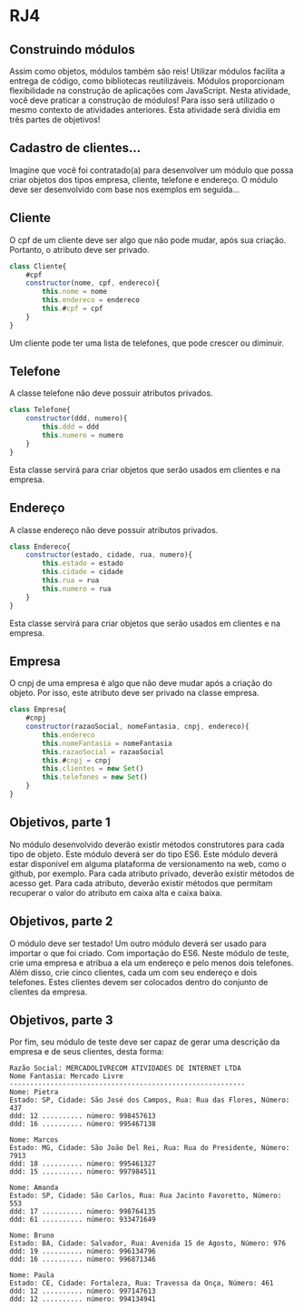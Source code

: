 # RJ4

## Construindo módulos  
Assim como objetos, módulos também são reis! Utilizar módulos facilita a entrega de código, como bibliotecas reutilizáveis.
Módulos proporcionam flexibilidade na construção de aplicações com JavaScript.
Nesta atividade, você deve praticar a construção de módulos! Para isso será utilizado o mesmo contexto de atividades anteriores.
Esta atividade será dividia em três partes de objetivos!


## Cadastro de clientes...  
Imagine que você foi contratado(a) para desenvolver um módulo que possa criar objetos dos tipos empresa, cliente, telefone e endereço.
O módulo deve ser desenvolvido com base nos exemplos em seguida...


## Cliente  
O cpf de um cliente deve ser algo que não pode mudar, após sua criação. Portanto, o atributo deve ser privado.
```javascript
class Cliente{
    #cpf
    constructor(nome, cpf, endereco){
        this.nome = nome
        this.endereco = endereco
        this.#cpf = cpf
    }
}
```

Um cliente pode ter uma lista de telefones, que pode crescer ou diminuir.

## Telefone  
A classe telefone não deve possuir atributos privados.

```javascript
class Telefone{
    constructor(ddd, numero){
        this.ddd = ddd
        this.numero = numero
    }
}
```

Esta classe servirá para criar objetos que serão usados em clientes e na empresa.
## Endereço  
A classe endereço não deve possuir atributos privados.

```javascript
class Endereco{
    constructor(estado, cidade, rua, numero){
        this.estado = estado
        this.cidade = cidade
        this.rua = rua
        this.numero = rua
    }
}
```

Esta classe servirá para criar objetos que serão usados em clientes e na empresa.
## Empresa  
O cnpj de uma empresa é algo que não deve mudar após a criação do objeto. Por isso, este atributo deve ser privado na classe empresa.
```javascript
class Empresa{
    #cnpj
    constructor(razaoSocial, nomeFantasia, cnpj, endereco){
        this.endereco
        this.nomeFantasia = nomeFantasia
        this.razaoSocial = razaoSocial
        this.#cnpj = cnpj
        this.clientes = new Set()
        this.telefones = new Set()
    }
}
```

## Objetivos, parte 1  
No módulo desenvolvido deverão existir métodos construtores para cada tipo de objeto. Este módulo deverá ser do tipo ES6.
Este módulo deverá estar disponível em alguma plataforma de versionamento na web, como o github, por exemplo.
Para cada atributo privado, deverão existir métodos de acesso get.
Para cada atributo, deverão existir métodos que permitam recuperar o valor do atributo em caixa alta e caixa baixa.

## Objetivos, parte 2  
O módulo deve ser testado!
Um outro módulo deverá ser usado para importar o que foi criado. Com importação do ES6.
Neste módulo de teste, crie uma empresa e atribua a ela um endereço e pelo menos dois telefones.
Além disso, crie cinco clientes, cada um com seu endereço e dois telefones. Estes clientes devem ser colocados dentro do conjunto de clientes da empresa.

## Objetivos, parte 3  
Por fim, seu módulo de teste deve ser capaz de gerar uma descrição da empresa e de seus clientes, desta forma:

    Razão Social: MERCADOLIVRECOM ATIVIDADES DE INTERNET LTDA
    Nome Fantasia: Mercado Livre
    ----------------------------------------------------------
    Nome: Pietra
    Estado: SP, Cidade: São José dos Campos, Rua: Rua das Flores, Número: 437
    ddd: 12 .......... número: 998457613
    ddd: 16 .......... número: 995467138

    Nome: Marcos
    Estado: MG, Cidade: São João Del Rei, Rua: Rua do Presidente, Número: 7913
    ddd: 18 .......... número: 995461327
    ddd: 15 .......... número: 997984511

    Nome: Amanda
    Estado: SP, Cidade: São Carlos, Rua: Rua Jacinto Favoretto, Número: 553
    ddd: 17 .......... número: 998764135
    ddd: 61 .......... número: 933471649

    Nome: Bruno
    Estado: BA, Cidade: Salvador, Rua: Avenida 15 de Agosto, Número: 976
    ddd: 19 .......... número: 996134796
    ddd: 16 .......... número: 996871346

    Nome: Paula
    Estado: CE, Cidade: Fortaleza, Rua: Travessa da Onça, Número: 461
    ddd: 12 .......... número: 997147613
    ddd: 12 .......... número: 994134941